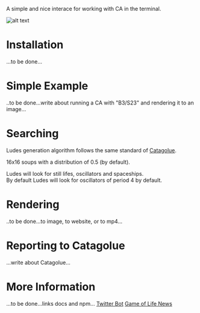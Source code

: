 A simple and nice interace for working with CA in the terminal. 

![alt text](http://www.conwaylife.com/w/images/3/31/Pentadecathlon.gif "Pentadecathlon")

# Installation
...to be done...

# Simple Example
..to be done...write about running a CA with "B3/S23" and rendering it to an image...

# Searching
Ludes generation algorithm follows the same standard of [Catagolue](http://www.conwaylife.com/wiki/Catagolue).
  
16x16 soups with a distribution of 0.5 (by default).  

Ludes will look for still lifes, oscillators and spaceships.  
By default Ludes will look for oscillators of period 4 by default.  

# Rendering
..to be done...to image, to website, or to mp4...

# Reporting to Catagolue
...write about Catagolue...


# More Information
...to be done...links docs and npm...
[Twitter Bot](https://twitter.com/conwaylifebot)
[Game of Life News](https://twitter.com/conwaylife)